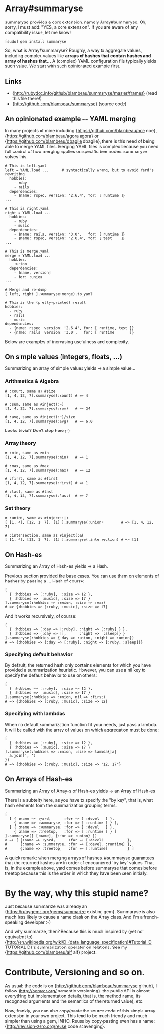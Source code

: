 # Array#summaryse

summaryse provides a core extension, namely Array#summaryse. Oh, sorry, I must 
add: "YES, a core extension". If you are aware of any compatibility issue, let
me know!

    [sudo] gem install summaryse

So, what is Array#summaryse? Roughly, a way to aggregate values, including 
complex values like **arrays of hashes that contain hashes and array of hashes 
that...** A (complex) YAML configuration file typically yields such value. We 
start with such opinionated example first. 

## Links

* {http://rubydoc.info/github/blambeau/summaryse/master/frames} (read this file there!)
* {http://github.com/blambeau/summaryse} (source code)

## An opinionated example -- YAML merging

In many projects of mine including 
{https://github.com/blambeau/noe noe}, 
{https://github.com/blambeau/agora agora} or 
{https://github.com/blambeau/dbagile dbagile}, there is this need of being able 
to merge YAML files. Merging YAML files is complex because you need full control 
of how merging applies on specific tree nodes. summaryse solves this.

    # This is left.yaml
    left = YAML.load ...      # syntactically wrong, but to avoid Yard's rewriting
      hobbies:
        - ruby
        - rails
      dependencies:
        - {name: rspec, version: '2.6.4', for: [ runtime ]}
    ...

    # This is right.yaml
    right = YAML.load ...
      hobbies:
        - ruby
        - music
      dependencies:
        - {name: rails, version: '3.0',   for: [ runtime ]}
        - {name: rspec, version: '2.6.4', for: [ test    ]}
    ...

    # This is merge.yaml
    merge = YAML.load ...
      hobbies: 
        :union
      dependencies: 
        - [name, version]
        - for: :union
    ...
    
    # Merge and re-dump
    [ left, right ].summaryse(merge).to_yaml
    
    # This is the (pretty-printed) result 
    hobbies:
      - ruby
      - rails
      - music
    dependencies:
      - {name: rspec, version: '2.6.4', for: [ runtime, test ]}
      - {name: rails, version: '3.0',   for: [ runtime       ]}

Below are examples of increasing usefulness and complexity.

## On simple values (integers, floats, ...)

Summarizing an array of simple values yields -> a simple value...

### Arithmetics & Algebra

    # :count, same as #size
    [1, 4, 12, 7].summaryse(:count) # => 4

    # :sum, same as #inject(:+)
    [1, 4, 12, 7].summaryse(:sum)   # => 24

    # :avg, same as #inject(:+)/size
    [1, 4, 12, 7].summaryse(:avg)   # => 6.0

Looks trivial? Don't stop here ;-)

### Array theory

    # :min, same as #min
    [1, 4, 12, 7].summaryse(:min)   # => 1

    # :max, same as #max
    [1, 4, 12, 7].summaryse(:max)   # => 12

    # :first, same as #first
    [1, 4, 12, 7].summaryse(:first) # => 1

    # :last, same as #last
    [1, 4, 12, 7].summaryse(:last)  # => 7

### Set theory

    # :union, same as #inject(:|)
    [ [1, 4], [12, 1, 7], [1] ].summaryse(:union)        # => [1, 4, 12, 7]

    # :intersection, same as #inject(:&)
    [ [1, 4], [12, 1, 7], [1] ].summaryse(:intersection) # => [1]

## On Hash-es

Summarizing an Array of Hash-es yields -> a Hash.

Previous section provided the base cases. You can use them on elements of hashes
by passing a ... Hash of course:

    [
      { :hobbies => [:ruby],  :size => 12 },
      { :hobbies => [:music], :size => 17 }
    ].summaryse(:hobbies => :union, :size => :max)   
    # => {:hobbies => [:ruby, :music], :size => 17}

And it works recursively, of course:

    [ 
      { :hobbies => {:day => [:ruby], :night => [:ruby] } },
      { :hobbies => {:day => [],      :night => [:sleep]} }
    ].summaryse(:hobbies => {:day => :union, :night => :union})
    # => {:hobbies => {:day => [:ruby], :night => [:ruby, :sleep]}}

### Specifying default behavior

By default, the returned hash only contains elements for which you have provided
a summarization heuristic. However, you can use a nil key to specify the default
behavior to use on others:

    [
      { :hobbies => [:ruby],  :size => 12 },
      { :hobbies => [:music], :size => 17 }
    ].summaryse(:hobbies => :union, nil => :first)
    # => {:hobbies => [:ruby, :music], :size => 12}

### Specifying with lambdas

When no default summarization function fit your needs, just pass a lambda. It 
will be called with the array of values on which aggregation must be done:

    [
      { :hobbies => [:ruby],  :size => 12 },
      { :hobbies => [:music], :size => 17 }
    ].summaryse(:hobbies => :union, :size => lambda{|a|
      a.join(', ')
    })
    # => {:hobbies => [:ruby, :music], :size => "12, 17"}

## On Arrays of Hash-es

Summarizing an Array of Array-s of Hash-es yields -> an Array of Hash-es

There is a subtelty here, as you have to specify the "by key", that is, what
hash elements form the summarization grouping terms.

    [ 
      [ { :name => :yard,      :for => [ :devel   ] },
        { :name => :summaryse, :for => [ :runtime ] } ],
      [ { :name => :summaryse, :for => [ :devel   ] }, 
        { :name => :treetop,   :for => [ :runtime ] } ]
    ].summaryse([ [:name], {:for => :union} ])
    # => [ {:name => :yard,      :for => [:devel]           },
    #      {:name => :summaryse, :for => [:devel, :runtime] },
    #      {:name => :treetop,   :for => [:runtime]         } ]

A quick remark: when merging arrays of hashes, #summaryse guarantees that the 
returned hashes are in order of encountered 'by key' values. That is, in the 
example above, yard comes before summaryse that comes before treetop because 
this is the order in which they have been seen initially.

# By the way, why this stupid name?

Just because summarize was already an {https://rubygems.org/gems/summarize existing gem}. 
Summaryse is also much less likely to cause a name clash on the Array class. And
I'm a french-speaking developer :-)

And why summarize, then? Because this is much inspired by (yet not equivalent to) 
{http://en.wikipedia.org/wiki/D_(data_language_specification)#Tutorial_D TUTORIAL D}'s 
summarization operator on relations. See my {https://github.com/blambeau/alf alf} 
project.

# Contribute, Versioning and so on.

As usual: the code is on {http://github.com/blambeau/summaryse github}, I follow
{http://semver.org/ semantic versioning} (the public API is almost everything but 
implementation details, that is, the method name, its recognized arguments and 
the semantics of the returned value), etc.

Now, frankly, you can also copy/paste the source code of this simple array 
extension in your own project. This tend to be much friendly and much simpler 
than using a gem, IMHO. Reuse by copy-pasting even has a name:
{http://revision-zero.org/reuse code scavenging}. 
 

